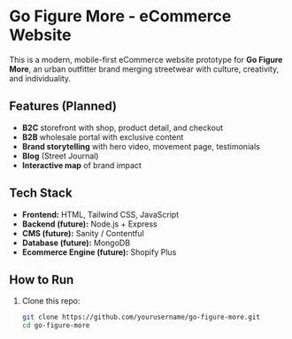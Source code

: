 # Go Figure More - eCommerce Website

This is a modern, mobile-first eCommerce website prototype for **Go Figure More**, an urban outfitter brand merging streetwear with culture, creativity, and individuality.

## Features (Planned)
- **B2C** storefront with shop, product detail, and checkout
- **B2B** wholesale portal with exclusive content
- **Brand storytelling** with hero video, movement page, testimonials
- **Blog** (Street Journal)
- **Interactive map** of brand impact

## Tech Stack
- **Frontend:** HTML, Tailwind CSS, JavaScript
- **Backend (future):** Node.js + Express
- **CMS (future):** Sanity / Contentful
- **Database (future):** MongoDB
- **Ecommerce Engine (future):** Shopify Plus

## How to Run
1. Clone this repo:
   ```bash
   git clone https://github.com/yourusername/go-figure-more.git
   cd go-figure-more
